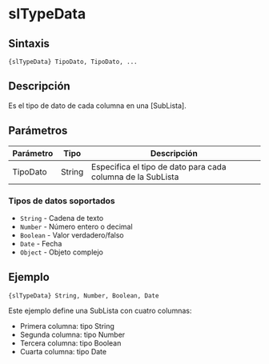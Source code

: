 # slTypeData

## Sintaxis
```
{slTypeData} TipoDato, TipoDato, ...
```

## Descripción
Es el tipo de dato de cada columna en una [SubLista].

## Parámetros

| Parámetro | Tipo | Descripción |
|-----------|------|-------------|
| TipoDato | String | Especifica el tipo de dato para cada columna de la SubLista |

### Tipos de datos soportados
- `String` - Cadena de texto
- `Number` - Número entero o decimal  
- `Boolean` - Valor verdadero/falso
- `Date` - Fecha
- `Object` - Objeto complejo

## Ejemplo
```
{slTypeData} String, Number, Boolean, Date
```

Este ejemplo define una SubLista con cuatro columnas:
- Primera columna: tipo String
- Segunda columna: tipo Number
- Tercera columna: tipo Boolean
- Cuarta columna: tipo Date
